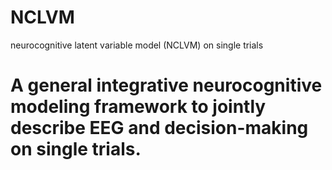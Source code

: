 # NCLVM
neurocognitive latent variable model (NCLVM) on single trials

# A general integrative neurocognitive modeling framework to jointly describe EEG and decision-making on single trials.
